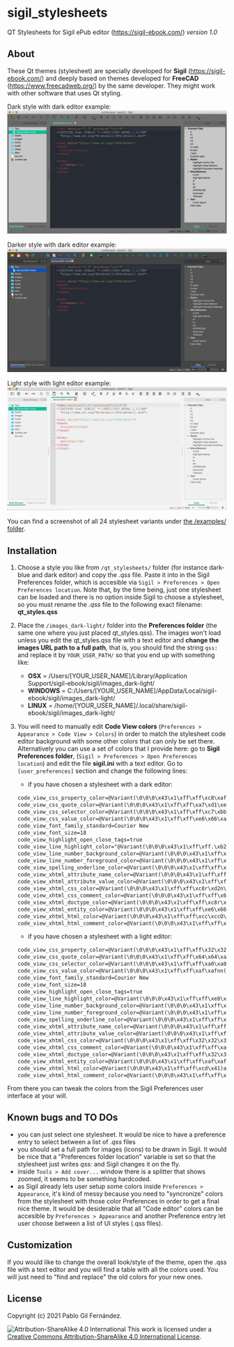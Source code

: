 # sigil_stylesheets
QT Stylesheets for Sigil ePub editor (https://sigil-ebook.com/)
*version 1.0*

About
-------
These Qt themes (stylesheet) are specially developed for **Sigil** (https://sigil-ebook.com/) and deeply based on themes developed for **FreeCAD** (https://www.freecadweb.org/) by the same developer.
They might work with other software that uses Qt styling.

Dark style with dark editor example:
![Dark-Emerald and Dark Editor stylesheet](/examples/dark_emerald_and_dark_editor.jpg?raw=true "Dark-Emerald stylesheet")

Darker style with dark editor example:
![Dark-Blue and Dark Editor stylesheet](examples/darker_blue_and_dark_editor.jpg?raw=true "Dark-Blue stylesheet")

Light style with light editor example:
![Light-Emerald and Light Editor stylesheet](/examples/light_emerald_and_light_editor.jpg?raw=true "Light-Emerald stylesheet")

You can find a screenshot of all 24 stylesheet variants under [the /examples/ folder](/examples/).


Installation
------
1. Choose a style you like from `/qt_stylesheets/` folder (for instance dark-blue and dark editor) and copy the *.qss* file. Paste it into in the Sigil Preferences folder, which is accesible via `Sigil > Preferences > Open Preferences location`. Note that, by the time being, just one stylesheet can be loaded and there is no option inside Sigil to choose a stylesheet, so you must rename the *.qss* file to the following exact filename: **qt_styles.qss**

2. Place the `/images_dark-light/` folder into the **Preferences folder** (the same one where you just placed qt_styles.qss). The images won't load unless you edit the qt_styles.qss file with a text editor and **change the images URL path to a full path**, that is, you should find the string `qss:` and replace it by `YOUR_USER_PATH/` so that you end up with something like:
    - **OSX** = /Users/[YOUR_USER_NAME]/Library/Application Support/sigil-ebook/sigil/images_dark-light/
    - **WINDOWS** = C:/Users/[YOUR_USER_NAME]/AppData/Local/sigil-ebook/sigil/images_dark-light/
    - **LINUX** = /home/[YOUR_USER_NAME]/.local/share/sigil-ebook/sigil/images_dark-light/

3. You will need to manually edit **Code View colors** (`Preferences > Appearance > Code View > Colors`) in order to match the stylesheet code editor background with some other colors that can only be set there. Alternatively you can use a set of colors that I provide here: go to **Sigil Preferences folder**, (`Sigil > Preferences > Open Preferences location`) and edit the file **sigil.ini** with a text editor. Go to `[user_preferences]` section and change the following lines:

    - if you have chosen a stylesheet with a dark editor:

    ```code_view_css_comment_color=@Variant(\0\0\0\x43\x1\xff\xff\x65xn#\x80\0\0\0)
    code_view_css_property_color=@Variant(\0\0\0\x43\x1\xff\xff\xc8\xaf\xd2z\xe6\x66\0\0)
    code_view_css_quote_color=@Variant(\0\0\0\x43\x1\xff\xff\xa7\xd1\xe6\x66\x7f\n\0\0)
    code_view_css_selector_color=@Variant(\0\0\0\x43\x1\xff\xff\xc7\xbb\x63\xef\xe6\x66\0\0)
    code_view_css_value_color=@Variant(\0\0\0\x43\x1\xff\xff\xe6\x66\xa0$b\b\0\0)
    code_view_font_family_standard=Courier New
    code_view_font_size=18
    code_view_highlight_open_close_tags=true
    code_view_line_highlight_color="@Variant(\0\0\0\x43\x1\xff\xff.\xb2\x33\x9c=p\0\0)"
    code_view_line_number_background_color=@Variant(\0\0\0\x43\x1\xff\xff&\xda+\x2\x33Q\0\0)
    code_view_line_number_foreground_color=@Variant(\0\0\0\x43\x1\xff\xffGLM\x9eZ@\0\0)
    code_view_spelling_underline_color=@Variant(\0\0\0\x43\x1\xff\xff\xff\xff\0\0\0\0\0\0)
    code_view_xhtml_attribute_name_color=@Variant(\0\0\0\x43\x1\xff\xff\xe6\x66\x9f\xf9\x61\xfe\0\0)
    code_view_xhtml_attribute_value_color=@Variant(\0\0\0\x43\x1\xff\xff\x95\x80\xcc\xccp\xa4\0\0)
    code_view_xhtml_css_color=@Variant(\0\0\0\x43\x1\xff\xff\xc8r\xd2n\xe6\x66\0\0)
    code_view_xhtml_css_comment_color=@Variant(\0\0\0\x43\x1\xff\xff\x65\x1en\x14\x80\0\0\0)
    code_view_xhtml_doctype_color=@Variant(\0\0\0\x43\x1\xff\xff\xc8r\xd2n\xe6\x66\0\0)
    code_view_xhtml_entity_color=@Variant(\0\0\0\x43\x1\xff\xff\xe6\x66\xa0[c\x12\0\0)
    code_view_xhtml_html_color=@Variant(\0\0\0\x43\x1\xff\xff\xcc\xccO\\\\\x92\0\0)
    code_view_xhtml_html_comment_color=@Variant(\0\0\0\x43\x1\xff\xff\x65\x1en\x14\x80\0\0\0)
    ```

    - if you have chosen a stylesheet with a light editor:

    ```code_view_css_comment_color=@Variant(\0\0\0\x43\x1\xff\xff\xa0\xa0\xa0\xa0\xaa\xaa\0\0)
    code_view_css_property_color=@Variant(\0\0\0\x43\x1\xff\xff\x32\x32\x32\x32<<\0\0)
    code_view_css_quote_color=@Variant(\0\0\0\x43\x1\xff\xff\x64\x64\xa0\xa0ZZ\0\0)
    code_view_css_selector_color=@Variant(\0\0\0\x43\x1\xff\xff\xa0\xa0<<\xa0\xa0\0\0)
    code_view_css_value_color=@Variant(\0\0\0\x43\x1\xff\xff\xaf\xafnn((\0\0)
    code_view_font_family_standard=Courier New
    code_view_font_size=18
    code_view_highlight_open_close_tags=true
    code_view_line_highlight_color=@Variant(\0\0\0\x43\x1\xff\xff\xe8\xe8\xe8\xe8\xe8\xe8\0\0)
    code_view_line_number_background_color=@Variant(\0\0\0\x43\x1\xff\xff\xdc\xdc\xdc\xdc\xdc\xdc\0\0)
    code_view_line_number_foreground_color=@Variant(\0\0\0\x43\x1\xff\xff\xaa\xaa\xaa\xaa\xb4\xb4\0\0)
    code_view_spelling_underline_color=@Variant(\0\0\0\x43\x1\xff\xff\xff\xff\0\0\0\0\0\0)
    code_view_xhtml_attribute_name_color=@Variant(\0\0\0\x43\x1\xff\xff\xaf\xafnn((\0\0)
    code_view_xhtml_attribute_value_color=@Variant(\0\0\0\x43\x1\xff\xff\x64\x64\xa0\xa0ZZ\0\0)
    code_view_xhtml_css_color=@Variant(\0\0\0\x43\x1\xff\xff\x32\x32\x32\x32<<\0\0)
    code_view_xhtml_css_comment_color=@Variant(\0\0\0\x43\x1\xff\xff\xa0\xa0\xa0\xa0\xaa\xaa\0\0)
    code_view_xhtml_doctype_color=@Variant(\0\0\0\x43\x1\xff\xff\x32\x32\x32\x32<<\0\0)
    code_view_xhtml_entity_color=@Variant(\0\0\0\x43\x1\xff\xff\xaf\xafnn((\0\0)
    code_view_xhtml_html_color=@Variant(\0\0\0\x43\x1\xff\xff\xcd\x41)a9\xc4\0\0)
    code_view_xhtml_html_comment_color=@Variant(\0\0\0\x43\x1\xff\xff\x65\x1en\x14\x80\0\0\0)
    ```


From there you can tweak the colors from the Sigil Preferences user interface at your will.

Known bugs and TO DOs
------
- you can just select one stylesheet. It would be nice to have a preference entry to select between a list of *.qss* files
- you should set a full path for images (icons) to be drawn in Sigil. It would be nice that a "Preferences folder location" variable is set so that the stylesheet just writes *qss:* and Sigil changes it on the fly.
- inside `Tools > Add cover...` window there is a splitter that shows zoomed, it seems to be something hardcoded.
- as Sigil already lets user setup some colors inside `Preferences > Appearance`, it's kind of messy because you need to "syncronize" colors from the stylesheet with those color Preferences in order to get a final nice theme. It would be desiderable that all "Code editor" colors can be accesible by `Preferences > Appearance` and another Preference entry let user choose between a list of UI styles (.qss files).

Customization
------
If you would like to change the overall look/style of the theme, open the .qss file with a text editor and you will find a table with all the colors used. You will just need to "find and replace" the old colors for your new ones.


License
------
Copyright (c) 2021 Pablo Gil Fernández.

![Attribution-ShareAlike 4.0 International](http://i.creativecommons.org/l/by-sa/3.0/88x31.png)
This work is licensed under a [Creative Commons Attribution-ShareAlike 4.0 International License](http://creativecommons.org/licenses/by-sa/4.0/).

